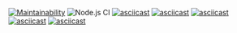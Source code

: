 [![Maintainability](https://api.codeclimate.com/v1/badges/bea94acdd9cfbd0d86ef/maintainability)](https://codeclimate.com/github/tvorojjog/frontend-project-lvl1/maintainability)
![Node.js CI](https://github.com/tvorojjog/frontend-project-lvl1/workflows/Node.js%20CI/badge.svg?branch=master)
[![asciicast](https://asciinema.org/a/WPk1Fr7ZBqkEAnjCswn7gGYt0.svg)](https://asciinema.org/a/WPk1Fr7ZBqkEAnjCswn7gGYt0)
[![asciicast](https://asciinema.org/a/szRkxl7ONGwO6g58i00KQN7XT.svg)](https://asciinema.org/a/szRkxl7ONGwO6g58i00KQN7XT)
[![asciicast](https://asciinema.org/a/dhLnIxJ3bTxEDCBbaBWAyR7nR.svg)](https://asciinema.org/a/dhLnIxJ3bTxEDCBbaBWAyR7nR)
[![asciicast](https://asciinema.org/a/icgyfjvWUvViatOOgcbv8Hpa4.svg)](https://asciinema.org/a/icgyfjvWUvViatOOgcbv8Hpa4)
[![asciicast](https://asciinema.org/a/ViWws47SDQbSYolTXucZJ3IKP.svg)](https://asciinema.org/a/ViWws47SDQbSYolTXucZJ3IKP)
